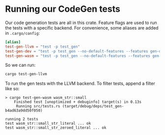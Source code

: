 # Running our CodeGen tests

Our code generation tests are all in this crate. Feature flags are used to run the tests with a specific backend. For convenience, some aliases are added in `.cargo/config`:

```toml
[alias]
test-gen-llvm = "test -p test_gen"
test-gen-dev = "test -p test_gen --no-default-features --features gen-dev"
test-gen-wasm = "test -p test_gen --no-default-features --features gen-wasm"
```

So we can run:

```bash
cargo test-gen-llvm
```

To run the gen tests with the LLVM backend. To filter tests, append a filter like so:

```sh-session
> cargo test-gen-wasm wasm_str::small
    Finished test [unoptimized + debuginfo] target(s) in 0.13s
     Running src/tests.rs (target/debug/deps/test_gen-b4ad63a9dd50f050)

running 2 tests
test wasm_str::small_str_literal ... ok
test wasm_str::small_str_zeroed_literal ... ok
```

